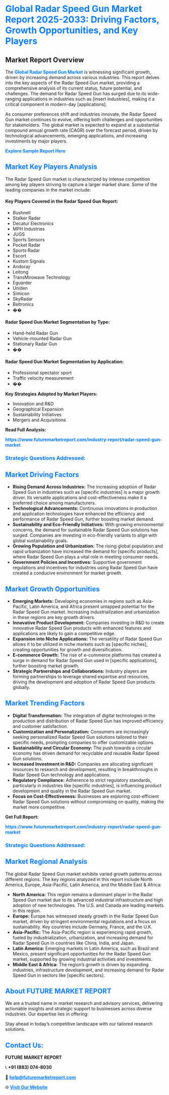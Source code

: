 <h1 style="color: #007BFF;">Global Radar Speed Gun Market Report 2025-2033: Driving Factors, Growth Opportunities, and Key Players</h1>

<section id="overview">
<h2>Market Report Overview</h2>
<p>The <a href="https://www.futuremarketreport.com/industry-report/radar-speed-gun-market" style="color: #007BFF; text-decoration: none;"><strong>Global Radar Speed Gun Market</strong></a> is witnessing significant growth, driven by increasing demand across various industries. This report delves into the key aspects of the Radar Speed Gun market, providing a comprehensive analysis of its current status, future potential, and challenges. The demand for Radar Speed Gun has surged due to its wide-ranging applications in industries such as [insert industries], making it a critical component in modern-day [applications].</p>
<p>As consumer preferences shift and industries innovate, the Radar Speed Gun market continues to evolve, offering both challenges and opportunities for stakeholders. The global market is expected to expand at a substantial compound annual growth rate (CAGR) over the forecast period, driven by technological advancements, emerging applications, and increasing investments by major players.</p>
</section>

<section id="overview">
<p><a href="https://www.futuremarketreport.com/request-sample/reportId=118558" style="color: #007BFF; text-decoration: none;"><strong>Explore Sample Report Here</strong></a></p>
</section>

<section id="key-players">
<h2 style="color: #007BFF;">Market Key Players Analysis</h2>
<p>The Radar Speed Gun market is characterized by intense competition among key players striving to capture a larger market share. Some of the leading companies in the market include:</p>
<h4>Key Players Covered in the Radar Speed Gun Report:</h4>
<ul><li>Bushnell</li><li>Stalker Radar</li><li>Decatur Electronics</li><li>MPH Industries</li><li>JUGS</li><li>Sports Sensors</li><li>Pocket Radar</li><li>Sports Radar</li><li>Escort</li><li>Kustom Signals</li><li>Andoray</li><li>Leitong</li><li>TransMirowave Technology</li><li>Eguarder</li><li>Uniden</li><li>Simicon</li><li>SkyRadar</li><li>Beltronics</li><li>��</li></ul>
<h4>Radar Speed Gun Market Segmentation by Type:</h4>
<ul><li>Hand-held Radar Gun</li><li>Vehicle-mounted Radar Gun</li><li>Stationary Radar Gun</li><li>��</li></ul>

<h4>Radar Speed Gun Market Segmentation by Application:</h4>
<ul><li>Professional spectator sport</li><li>Traffic velocity measurement</li><li>��</li></ul>
<p><strong>Key Strategies Adopted by Market Players:</strong></p>
<ul>
<li>Innovation and R&D</li>
<li>Geographical Expansion</li>
<li>Sustainability Initiatives</li>
<li>Mergers and Acquisitions</li>
</ul>
</section>

<section>
<p><strong>Read Full Analysis: </strong></p><a href="https://www.futuremarketreport.com/industry-report/radar-speed-gun-market" style="color: #007BFF; text-decoration: none;"><strong>https://www.futuremarketreport.com/industry-report/radar-speed-gun-market</strong></a>
<h3 style="color: #007BFF;">Strategic Questions Addressed:</h3>
</section>

<section id="driving-factors">
<h2 style="color: #007BFF;">Market Driving Factors</h2>
<ul>
<li><strong>Rising Demand Across Industries:</strong> The increasing adoption of Radar Speed Gun in industries such as [specific industries] is a major growth driver. Its versatile applications and cost-effectiveness make it a preferred choice among manufacturers.</li>
<li><strong>Technological Advancements:</strong> Continuous innovations in production and application technologies have enhanced the efficiency and performance of Radar Speed Gun, further boosting market demand.</li>
<li><strong>Sustainability and Eco-Friendly Initiatives:</strong> With growing environmental concerns, the demand for sustainable Radar Speed Gun solutions has surged. Companies are investing in eco-friendly variants to align with global sustainability goals.</li>
<li><strong>Growing Population and Urbanization:</strong> The rising global population and rapid urbanization have increased the demand for [specific products], where Radar Speed Gun plays a vital role in meeting consumer needs.</li>
<li><strong>Government Policies and Incentives:</strong> Supportive government regulations and incentives for industries using Radar Speed Gun have created a conducive environment for market growth.</li>
</ul>
</section>

<section id="growth-opportunities">
<h2 style="color: #007BFF;">Market Growth Opportunities</h2>
<ul>
<li><strong>Emerging Markets:</strong> Developing economies in regions such as Asia-Pacific, Latin America, and Africa present untapped potential for the Radar Speed Gun market. Increasing industrialization and urbanization in these regions are key growth drivers.</li>
<li><strong>Innovative Product Development:</strong> Companies investing in R&D to create innovative Radar Speed Gun products with enhanced features and applications are likely to gain a competitive edge.</li>
<li><strong>Expansion into Niche Applications:</strong> The versatility of Radar Speed Gun allows it to be utilized in niche markets such as [specific niches], creating opportunities for growth and diversification.</li>
<li><strong>E-commerce Growth:</strong> The rise of e-commerce platforms has created a surge in demand for Radar Speed Gun used in [specific applications], further boosting market growth.</li>
<li><strong>Strategic Partnerships and Collaborations:</strong> Industry players are forming partnerships to leverage shared expertise and resources, driving the development and adoption of Radar Speed Gun products globally.</li>
</ul>
</section>

<section id="trending-factors">
<h2 style="color: #007BFF;">Market Trending Factors</h2>
<ul>
<li><strong>Digital Transformation:</strong> The integration of digital technologies in the production and distribution of Radar Speed Gun has improved efficiency and customer satisfaction.</li>
<li><strong>Customization and Personalization:</strong> Consumers are increasingly seeking personalized Radar Speed Gun solutions tailored to their specific needs, prompting companies to offer customizable options.</li>
<li><strong>Sustainability and Circular Economy:</strong> The push towards a circular economy has driven demand for recyclable and reusable Radar Speed Gun solutions.</li>
<li><strong>Increased Investment in R&D:</strong> Companies are allocating significant resources to research and development, resulting in breakthroughs in Radar Speed Gun technology and applications.</li>
<li><strong>Regulatory Compliance:</strong> Adherence to strict regulatory standards, particularly in industries like [specific industries], is influencing product development and quality in the Radar Speed Gun market.</li>
<li><strong>Focus on Cost-Effectiveness:</strong> Businesses are exploring cost-efficient Radar Speed Gun solutions without compromising on quality, making the market more competitive.</li>
</ul>
</section>

<section>
<p><strong>Get Full Report: </strong></p><a href="https://www.futuremarketreport.com/industry-report/radar-speed-gun-market" style="color: #007BFF; text-decoration: none;"><strong>https://www.futuremarketreport.com/industry-report/radar-speed-gun-market</strong></a>
<h3 style="color: #007BFF;">Strategic Questions Addressed:</h3>
</section>


<section id="regional-analysis">
<h2 style="color: #007BFF;">Market Regional Analysis</h2>
<p>The global Radar Speed Gun market exhibits varied growth patterns across different regions. The key regions analyzed in this report include North America, Europe, Asia-Pacific, Latin America, and the Middle East & Africa:</p>
<ul>
<li><strong>North America:</strong> This region remains a dominant player in the Radar Speed Gun market due to its advanced industrial infrastructure and high adoption of new technologies. The U.S. and Canada are leading markets in this region.</li>
<li><strong>Europe:</strong> Europe has witnessed steady growth in the Radar Speed Gun market, driven by stringent environmental regulations and a focus on sustainability. Key countries include Germany, France, and the U.K.</li>
<li><strong>Asia-Pacific:</strong> The Asia-Pacific region is experiencing rapid growth, fueled by industrialization, urbanization, and increasing demand for Radar Speed Gun in countries like China, India, and Japan.</li>
<li><strong>Latin America:</strong> Emerging markets in Latin America, such as Brazil and Mexico, present significant opportunities for the Radar Speed Gun market, supported by growing industrial activities and investments.</li>
<li><strong>Middle East & Africa:</strong> The region’s growth is driven by expanding industries, infrastructure development, and increasing demand for Radar Speed Gun in sectors like [specific sectors].</li>
</ul>
</section>

<footer>
<h2 style="color: #007BFF;">About FUTURE MARKET REPORT</h2>
<p>We are a trusted name in market research and advisory services, delivering actionable insights and strategic support to businesses across diverse industries. Our expertise lies in offering:</p>

<p>Stay ahead in today’s competitive landscape with our tailored research solutions.</p>

<h2 style="color: #007BFF;">Contact Us:</h2>
<p><strong>FUTURE MARKET REPORT</strong></p>
<p>📞 <strong>+91 (883) 074-8030</strong></p>
<p>📧 <strong><a href="mailto:help@futuremarketreport.com" style="color: #007BFF;">help@futuremarketreport.com</a></strong></p>
<p>🌐 <strong><a href="https://www.futuremarketreport.com/" style="color: #007BFF;">Visit Our Website</a></strong></p>
</footer>